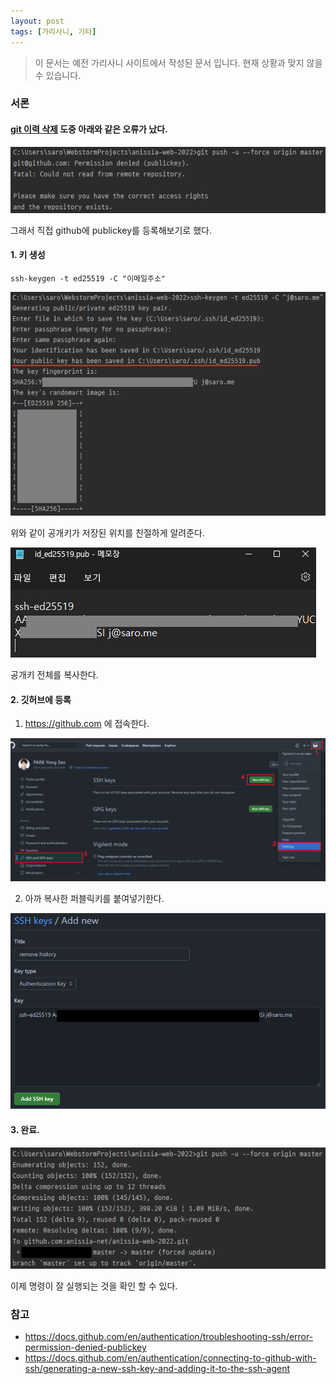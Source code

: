 ```yaml
---
layout: post
tags: [가리사니, 기타]
---
```


> 이 문서는 예전 가리사니 사이트에서 작성된 문서 입니다.
현재 상황과 맞지 않을 수 있습니다.

### 서론
#### [git 이력 삭제](https://gs.saro.me/lab?topicId=390) 도중 아래와 같은 오류가 났다.

![설명](/file/forum/ed82ed97-c6c3-4b9f-98cb-7bbc4ace9715.png)

그래서 직접 github에 publickey를 등록해보기로 했다.

#### 1. 키 생성
```
ssh-keygen -t ed25519 -C "이메일주소"
```
![설명](/file/forum/2569c662-3c31-45f7-8dc4-b4eb5048bc0f.png)

위와 같이 공개키가 저장된 위치를 친절하게 알려준다.

![설명](/file/forum/33d7defe-0be6-4929-a373-2e6af7d8257d.png)

공개키 전체를 복사한다.

#### 2. 깃허브에 등록
1. https://github.com 에 접속한다.

![설명](/file/forum/309ea427-ca19-4c26-b425-b39e77a108a8.png)

2. 아까 복사한 퍼블릭키를 붙여넣기한다.


![설명](/file/forum/861fea5b-6cfd-4882-90e2-dc7dd44ff80c.png)

#### 3. 완료.

![설명](/file/forum/f688ced3-dbda-4326-9afc-a733818a7e16.png)

이제 명령이 잘 실행되는 것을 확인 할 수 있다.





### 참고
- https://docs.github.com/en/authentication/troubleshooting-ssh/error-permission-denied-publickey
- https://docs.github.com/en/authentication/connecting-to-github-with-ssh/generating-a-new-ssh-key-and-adding-it-to-the-ssh-agent
